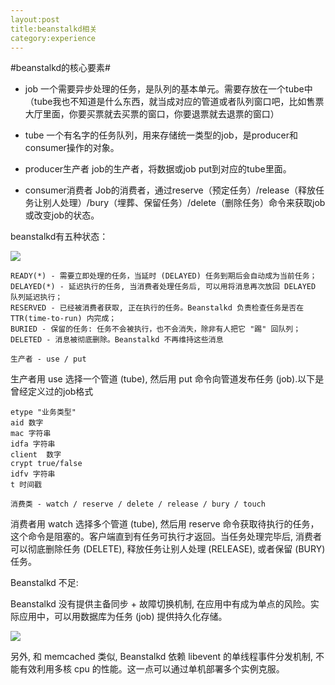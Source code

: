 ```yaml
---
layout:post
title:beanstalkd相关
category:experience
---
```

#beanstalkd的核心要素#
* job
一个需要异步处理的任务，是队列的基本单元。需要存放在一个tube中（tube我也不知道是什么东西，就当成对应的管道或者队列窗口吧，比如售票大厅里面，你要买票就去买票的窗口，你要退票就去退票的窗口）

* tube
一个有名字的任务队列，用来存储统一类型的job，是producer和consumer操作的对象。

* producer生产者
job的生产者，将数据或job put到对应的tube里面。

* consumer消费者
Job的消费者，通过reserve（预定任务）/release（释放任务让别人处理）/bury（埋葬、保留任务）/delete（删除任务）命令来获取job或改变job的状态。

beanstalkd有五种状态：

![](http://writehappy.qiniudn.com/img/beanstalkd.jpg)

	READY(*) - 需要立即处理的任务，当延时 (DELAYED) 任务到期后会自动成为当前任务；
	DELAYED(*) - 延迟执行的任务, 当消费者处理任务后, 可以用将消息再次放回 DELAYED 队列延迟执行；
	RESERVED - 已经被消费者获取, 正在执行的任务。Beanstalkd 负责检查任务是否在 TTR(time-to-run) 内完成；
	BURIED - 保留的任务: 任务不会被执行，也不会消失，除非有人把它 "踢" 回队列；
	DELETED - 消息被彻底删除。Beanstalkd 不再维持这些消息

```生产者 - use / put```

生产者用 use 选择一个管道 (tube), 然后用 put 命令向管道发布任务 (job).以下是曾经定义过的job格式

	etype "业务类型"
	aid 数字
	mac 字符串
	idfa 字符串
	client  数字
	crypt true/false
	idfv 字符串
	t 时间戳 	

```消费类 - watch / reserve / delete / release / bury / touch```

消费者用 watch 选择多个管道 (tube), 然后用 reserve 命令获取待执行的任务，这个命令是阻塞的。客户端直到有任务可执行才返回。当任务处理完毕后, 消费者可以彻底删除任务 (DELETE), 释放任务让别人处理 (RELEASE), 或者保留 (BURY) 任务。

Beanstalkd 不足:

Beanstalkd 没有提供主备同步 + 故障切换机制, 在应用中有成为单点的风险。实际应用中，可以用数据库为任务 (job) 提供持久化存储。

![](http://writehappy.qiniudn.com/img/beanstalkd_progress.jpg)

另外, 和 memcached 类似, Beanstalkd 依赖 libevent 的单线程事件分发机制, 不能有效利用多核 cpu 的性能。这一点可以通过单机部署多个实例克服。